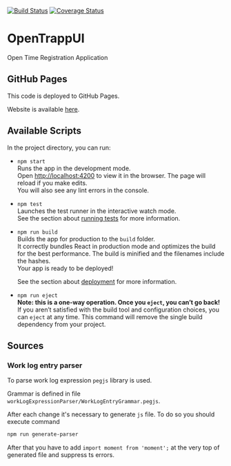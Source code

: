 [![Build Status](https://github.com/Pragmatists/open-trapp-ui/actions/workflows/node.js.yml/badge.svg)](https://github.com/Pragmatists/open-trapp-ui/actions/workflows/node.js.yml)
[![Coverage Status](https://coveralls.io/repos/github/Pragmatists/open-trapp-ui/badge.svg?branch=master)](https://coveralls.io/github/Pragmatists/open-trapp-ui?branch=master)

# OpenTrappUI
Open Time Registration Application

## GitHub Pages
This code is deployed to GitHub Pages.

Website is available [here](https://pragmatists.github.io/open-trapp-ui/).

## Available Scripts

In the project directory, you can run:

- `npm start`  
    Runs the app in the development mode.<br>
    Open [http://localhost:4200](http://localhost:4200) to view it in the browser.
    The page will reload if you make edits.<br>
    You will also see any lint errors in the console.

- `npm test`  
    Launches the test runner in the interactive watch mode.<br>
    See the section about [running tests](https://facebook.github.io/create-react-app/docs/running-tests) for more information.

- `npm run build`  
    Builds the app for production to the `build` folder.<br>
    It correctly bundles React in production mode and optimizes the build for the best performance.
    The build is minified and the filenames include the hashes.<br>
    Your app is ready to be deployed!
    
    See the section about [deployment](https://facebook.github.io/create-react-app/docs/deployment) for more information.

- `npm run eject`  
    **Note: this is a one-way operation. Once you `eject`, you can’t go back!**
    If you aren’t satisfied with the build tool and configuration choices, you can `eject` at any time. 
    This command will remove the single build dependency from your project.
    
## Sources

### Work log entry parser
To parse work log expression `pegjs` library is used.

Grammar is defined in file `workLogExpressionParser/WorkLogEntryGrammar.pegjs`.

After each change it's necessary to generate `js` file. To do so you should execute command 
```bash
npm run generate-parser
```

After that you have to add `import moment from 'moment';` at the very top of generated file and suppress ts errors. 
